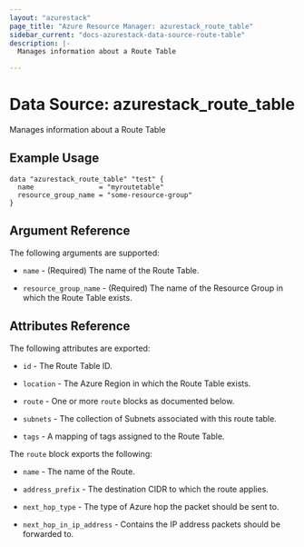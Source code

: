 ```yaml
---
layout: "azurestack"
page_title: "Azure Resource Manager: azurestack_route_table"
sidebar_current: "docs-azurestack-data-source-route-table"
description: |-
  Manages information about a Route Table

---
```


# Data Source: azurestack_route_table

Manages information about a Route Table

## Example Usage

```hcl
data "azurestack_route_table" "test" {
  name                = "myroutetable"
  resource_group_name = "some-resource-group"
}
```

## Argument Reference

The following arguments are supported:

* `name` - (Required) The name of the Route Table.

* `resource_group_name` - (Required) The name of the Resource Group in which the Route Table exists.

## Attributes Reference

The following attributes are exported:

* `id` - The Route Table ID.

* `location` - The Azure Region in which the Route Table exists.

* `route` - One or more `route` blocks as documented below.

* `subnets` - The collection of Subnets associated with this route table.

* `tags` - A mapping of tags assigned to the Route Table.

The `route` block exports the following:

* `name` - The name of the Route.

* `address_prefix` - The destination CIDR to which the route applies.

* `next_hop_type` - The type of Azure hop the packet should be sent to.

* `next_hop_in_ip_address` - Contains the IP address packets should be forwarded to.
